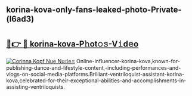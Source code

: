 ## korina-kova-only-fans​-leaked-photo​-Private-(l6ad3)


# <h2><a href="https://mediaupload.pro?title=korina-kova&ref=git">🔗👉 🔴 korina-kova-P𝚑ot𝚘𝚜-V𝚒d𝚎o</a></h2>

[![Corinna Kopf Nue Nu𝚍e𝚜](https://i.imgur.com/0qMVB7G.gif)](https://mediaupload.pro?title=korina-kova&ref=git)
Online-influencer-korina-kova,known-for-publishing-dance-and-lifestyle-content,-including-performances-and-vlogs-on-social-media-platforms.Brilliant-ventriloquist-assistant-korina-kova,celebrated-for-their-exceptional-abilities-and-accomplishments-in-assisting-ventriloquists.  